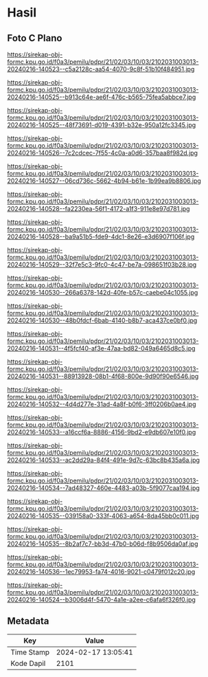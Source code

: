 # Hasil

## Foto C Plano

https://sirekap-obj-formc.kpu.go.id/f0a3/pemilu/pdpr/21/02/03/10/03/2102031003013-20240216-140523--c5a2128c-aa54-4070-9c8f-51b10f484951.jpg

https://sirekap-obj-formc.kpu.go.id/f0a3/pemilu/pdpr/21/02/03/10/03/2102031003013-20240216-140525--b913c64e-ae6f-476c-b565-75fea5abbce7.jpg

https://sirekap-obj-formc.kpu.go.id/f0a3/pemilu/pdpr/21/02/03/10/03/2102031003013-20240216-140525--48f73691-d019-4391-b32e-950a12fc3345.jpg

https://sirekap-obj-formc.kpu.go.id/f0a3/pemilu/pdpr/21/02/03/10/03/2102031003013-20240216-140526--7c2cdcec-7f55-4c0a-a0d6-357baa8f982d.jpg

https://sirekap-obj-formc.kpu.go.id/f0a3/pemilu/pdpr/21/02/03/10/03/2102031003013-20240216-140527--06cd736c-5662-4b94-b61e-1b99ea9b8806.jpg

https://sirekap-obj-formc.kpu.go.id/f0a3/pemilu/pdpr/21/02/03/10/03/2102031003013-20240216-140528--fa2230ea-56f1-4172-a1f3-911e8e97d781.jpg

https://sirekap-obj-formc.kpu.go.id/f0a3/pemilu/pdpr/21/02/03/10/03/2102031003013-20240216-140528--ba9a51b5-fde9-4dc1-8e26-e3d6907f106f.jpg

https://sirekap-obj-formc.kpu.go.id/f0a3/pemilu/pdpr/21/02/03/10/03/2102031003013-20240216-140529--32f7e5c3-9fc0-4c47-be7a-098651f03b28.jpg

https://sirekap-obj-formc.kpu.go.id/f0a3/pemilu/pdpr/21/02/03/10/03/2102031003013-20240216-140530--266a6378-142d-40fe-b57c-caebe04c1055.jpg

https://sirekap-obj-formc.kpu.go.id/f0a3/pemilu/pdpr/21/02/03/10/03/2102031003013-20240216-140530--48b0fdcf-6bab-4140-b8b7-aca437ce0bf0.jpg

https://sirekap-obj-formc.kpu.go.id/f0a3/pemilu/pdpr/21/02/03/10/03/2102031003013-20240216-140531--4f5fcf40-af3e-47aa-bd82-049a6465d8c5.jpg

https://sirekap-obj-formc.kpu.go.id/f0a3/pemilu/pdpr/21/02/03/10/03/2102031003013-20240216-140531--88913928-08b1-4f68-800e-9d90f90e6546.jpg

https://sirekap-obj-formc.kpu.go.id/f0a3/pemilu/pdpr/21/02/03/10/03/2102031003013-20240216-140532--4d4d277e-31ad-4a8f-b0f6-3ff0206b0ae4.jpg

https://sirekap-obj-formc.kpu.go.id/f0a3/pemilu/pdpr/21/02/03/10/03/2102031003013-20240216-140533--a16ccf6a-8886-4156-9bd2-e9db607e10f0.jpg

https://sirekap-obj-formc.kpu.go.id/f0a3/pemilu/pdpr/21/02/03/10/03/2102031003013-20240216-140533--ac2dd29a-84f4-491e-9d7c-63bc8b435a6a.jpg

https://sirekap-obj-formc.kpu.go.id/f0a3/pemilu/pdpr/21/02/03/10/03/2102031003013-20240216-140534--7ad48327-460e-4483-a03b-5f9077caa194.jpg

https://sirekap-obj-formc.kpu.go.id/f0a3/pemilu/pdpr/21/02/03/10/03/2102031003013-20240216-140535--039158a0-333f-4063-a654-8da45bb0c011.jpg

https://sirekap-obj-formc.kpu.go.id/f0a3/pemilu/pdpr/21/02/03/10/03/2102031003013-20240216-140535--8b2af7c7-bb3d-47b0-b06d-f8b9506da0af.jpg

https://sirekap-obj-formc.kpu.go.id/f0a3/pemilu/pdpr/21/02/03/10/03/2102031003013-20240216-140536--1ec79953-fa74-4016-9021-c0479f012c20.jpg

https://sirekap-obj-formc.kpu.go.id/f0a3/pemilu/pdpr/21/02/03/10/03/2102031003013-20240216-140524--b3006d4f-5470-4a1e-a2ee-c6afa6f326f0.jpg


## Metadata

| Key        | Value               |
| ---------- | ------------------- |
| Time Stamp | 2024-02-17 13:05:41 |
| Kode Dapil | 2101                |



